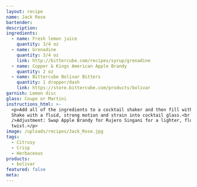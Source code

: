 ```yaml
---
layout: recipe
name: Jack Rose
bartender:
description:
ingredients:
  - name: Fresh lemon juice
    quantity: 3/4 oz
  - name: Grenadine
    quantity: 3/4 oz
    link: http://bittercube.com/recipes/syrup/grenadine
  - name: Copper & Kings American Apple Brandy
    quantity: 2 oz
  - name: Bittercube Bolivar Bitters
    quantity: 1 dropper/dash
    link: https://store.bittercube.com/products/bolivar
garnish: Lemon disc
glass: Coupe or Martini
instructions_html: >-
  <p>Add all of the ingredients to a cocktail shaker and then fill with ice.
  Shake with a fluid, strong motion and strain into cocktail glass.<br /><br
  />Adjustment: Swap Apple Brandy for Rujero Singani for a lighter, floral
  twist.</p>
image: /uploads/recipes/Jack_Rose.jpg
tags:
  - Citrusy
  - Crisp
  - Herbaceous
products:
  - bolivar
featured: false
meta:
---
```



